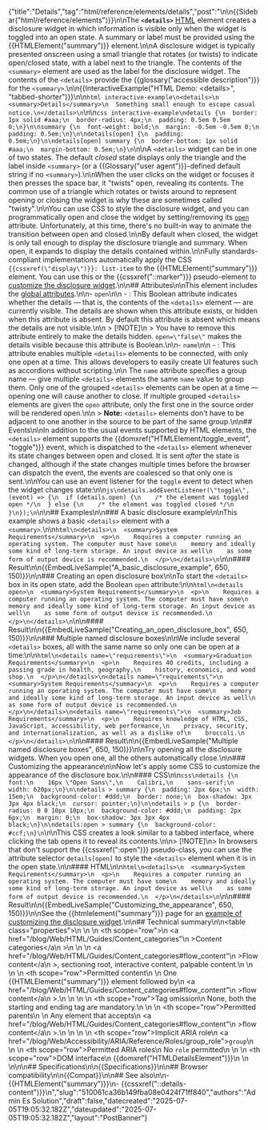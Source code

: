 {"title":"Details","tag":"html/reference/elements/details","post":"\n\n{{Sidebar(\"html/reference/elements\")}}\n\nThe **`<details>`** [HTML](/blog/Web/HTML) element creates a disclosure widget in which information is visible only when the widget is toggled into an open state. A summary or label must be provided using the {{HTMLElement(\"summary\")}} element.\n\nA disclosure widget is typically presented onscreen using a small triangle that rotates (or twists) to indicate open/closed state, with a label next to the triangle. The contents of the `<summary>` element are used as the label for the disclosure widget. The contents of the `<details>` provide the {{glossary(\"accessible description\")}} for the `<summary>`.\n\n{{InteractiveExample(\"HTML Demo: &lt;details&gt;\", \"tabbed-shorter\")}}\n\n```html interactive-example\n<details>\n  <summary>Details</summary>\n  Something small enough to escape casual notice.\n</details>\n```\n\n```css interactive-example\ndetails {\n  border: 1px solid #aaa;\n  border-radius: 4px;\n  padding: 0.5em 0.5em 0;\n}\n\nsummary {\n  font-weight: bold;\n  margin: -0.5em -0.5em 0;\n  padding: 0.5em;\n}\n\ndetails[open] {\n  padding: 0.5em;\n}\n\ndetails[open] summary {\n  border-bottom: 1px solid #aaa;\n  margin-bottom: 0.5em;\n}\n```\n\nA `<details>` widget can be in one of two states. The default _closed_ state displays only the triangle and the label inside `<summary>` (or a {{Glossary(\"user agent\")}}-defined default string if no `<summary>`).\n\nWhen the user clicks on the widget or focuses it then presses the space bar, it \"twists\" open, revealing its contents. The common use of a triangle which rotates or twists around to represent opening or closing the widget is why these are sometimes called \"twisty\".\n\nYou can use CSS to style the disclosure widget, and you can programmatically open and close the widget by setting/removing its [`open`](#open) attribute. Unfortunately, at this time, there's no built-in way to animate the transition between open and closed.\n\nBy default when closed, the widget is only tall enough to display the disclosure triangle and summary. When open, it expands to display the details contained within.\n\nFully standards-compliant implementations automatically apply the CSS `{{cssxref(\"display\")}}: list-item` to the {{HTMLElement(\"summary\")}} element. You can use this or the {{cssxref(\"::marker\")}} pseudo-element to [customize the disclosure widget](/blog/Web/HTML/Reference/Elements/summary#changing_the_summarys_icon).\n\n## Attributes\n\nThis element includes the [global attributes](/blog/Web/HTML/Reference/Global_attributes).\n\n- `open`\n\n  - : This Boolean attribute indicates whether the details — that is, the contents of the `<details>` element — are currently visible. The details are shown when this attribute exists, or hidden when this attribute is absent. By default this attribute is absent which means the details are not visible.\n\n    > [!NOTE]\n    > You have to remove this attribute entirely to make the details hidden. `open=\"false\"` makes the details visible because this attribute is Boolean.\n\n- `name`\n\n  - : This attribute enables multiple `<details>` elements to be connected, with only one open at a time. This allows developers to easily create UI features such as accordions without scripting.\n\n    The `name` attribute specifies a group name — give multiple `<details>` elements the same `name` value to group them. Only one of the grouped `<details>` elements can be open at a time — opening one will cause another to close. If multiple grouped `<details>` elements are given the `open` attribute, only the first one in the source order will be rendered open.\n\n    > **Note:** `<details>` elements don't have to be adjacent to one another in the source to be part of the same group.\n\n## Events\n\nIn addition to the usual events supported by HTML elements, the `<details>` element supports the {{domxref(\"HTMLElement/toggle_event\", \"toggle\")}} event, which is dispatched to the `<details>` element whenever its state changes between open and closed. It is sent _after_ the state is changed, although if the state changes multiple times before the browser can dispatch the event, the events are coalesced so that only one is sent.\n\nYou can use an event listener for the `toggle` event to detect when the widget changes state:\n\n```js\ndetails.addEventListener(\"toggle\", (event) => {\n  if (details.open) {\n    /* the element was toggled open */\n  } else {\n    /* the element was toggled closed */\n  }\n});\n```\n\n## Examples\n\n### A basic disclosure example\n\nThis example shows a basic `<details>` element with a `<summary>`.\n\n```html\n<details>\n  <summary>System Requirements</summary>\n  <p>\n    Requires a computer running an operating system. The computer must have some\n    memory and ideally some kind of long-term storage. An input device as well\n    as some form of output device is recommended.\n  </p>\n</details>\n```\n\n#### Result\n\n{{EmbedLiveSample(\"A_basic_disclosure_example\", 650, 150)}}\n\n### Creating an open disclosure box\n\nTo start the `<details>` box in its open state, add the Boolean `open` attribute:\n\n```html\n<details open>\n  <summary>System Requirements</summary>\n  <p>\n    Requires a computer running an operating system. The computer must have some\n    memory and ideally some kind of long-term storage. An input device as well\n    as some form of output device is recommended.\n  </p>\n</details>\n```\n\n#### Result\n\n{{EmbedLiveSample(\"Creating_an_open_disclosure_box\", 650, 150)}}\n\n### Multiple named disclosure boxes\n\nWe include several `<details>` boxes, all with the same name so only one can be open at a time:\n\n```html\n<details name=\"requirements\">\n  <summary>Graduation Requirements</summary>\n  <p>\n    Requires 40 credits, including a passing grade in health, geography,\n    history, economics, and wood shop.\n  </p>\n</details>\n<details name=\"requirements\">\n  <summary>System Requirements</summary>\n  <p>\n    Requires a computer running an operating system. The computer must have some\n    memory and ideally some kind of long-term storage. An input device as well\n    as some form of output device is recommended.\n  </p>\n</details>\n<details name=\"requirements\">\n  <summary>Job Requirements</summary>\n  <p>\n    Requires knowledge of HTML, CSS, JavaScript, accessibility, web performance,\n    privacy, security, and internationalization, as well as a dislike of\n    broccoli.\n  </p>\n</details>\n```\n\n#### Result\n\n{{EmbedLiveSample(\"Multiple named disclosure boxes\", 650, 150)}}\n\nTry opening all the disclosure widgets. When you open one, all the others automatically close.\n\n### Customizing the appearance\n\nNow let's apply some CSS to customize the appearance of the disclosure box.\n\n#### CSS\n\n```css\ndetails {\n  font:\n    16px \"Open Sans\",\n    Calibri,\n    sans-serif;\n  width: 620px;\n}\n\ndetails > summary {\n  padding: 2px 6px;\n  width: 15em;\n  background-color: #ddd;\n  border: none;\n  box-shadow: 3px 3px 4px black;\n  cursor: pointer;\n}\n\ndetails > p {\n  border-radius: 0 0 10px 10px;\n  background-color: #ddd;\n  padding: 2px 6px;\n  margin: 0;\n  box-shadow: 3px 3px 4px black;\n}\n\ndetails:open > summary {\n  background-color: #ccf;\n}\n```\n\nThis CSS creates a look similar to a tabbed interface, where clicking the tab opens it to reveal its contents.\n\n> [!NOTE]\n> In browsers that don't support the {{cssxref(\":open\")}} pseudo-class, you can use the attribute selector `details[open]` to style the `<details>` element when it is in the open state.\n\n#### HTML\n\n```html\n<details>\n  <summary>System Requirements</summary>\n  <p>\n    Requires a computer running an operating system. The computer must have some\n    memory and ideally some kind of long-term storage. An input device as well\n    as some form of output device is recommended.\n  </p>\n</details>\n```\n\n#### Result\n\n{{EmbedLiveSample(\"Customizing_the_appearance\", 650, 150)}}\n\nSee the {{htmlelement(\"summary\")}} page for an [example of customizing the disclosure widget](/blog/Web/HTML/Reference/Elements/summary#changing_the_summarys_icon).\n\n## Technical summary\n\n<table class=\"properties\">\n  <tbody>\n    <tr>\n      <th scope=\"row\">\n        <a href=\"/blog/Web/HTML/Guides/Content_categories\"\n          >Content categories</a\n        >\n      </th>\n      <td>\n        <a href=\"/blog/Web/HTML/Guides/Content_categories#flow_content\"\n          >Flow content</a\n        >, sectioning root, interactive content, palpable content.\n      </td>\n    </tr>\n    <tr>\n      <th scope=\"row\">Permitted content</th>\n      <td>\n        One {{HTMLElement(\"summary\")}} element followed by\n        <a href=\"/blog/Web/HTML/Guides/Content_categories#flow_content\"\n          >flow content</a\n        >.\n      </td>\n    </tr>\n    <tr>\n      <th scope=\"row\">Tag omission</th>\n      <td>None, both the starting and ending tag are mandatory.</td>\n    </tr>\n    <tr>\n      <th scope=\"row\">Permitted parents</th>\n      <td>\n        Any element that accepts\n        <a href=\"/blog/Web/HTML/Guides/Content_categories#flow_content\"\n          >flow content</a\n        >.\n      </td>\n    </tr>\n    <tr>\n      <th scope=\"row\">Implicit ARIA role</th>\n      <td><a href=\"/blog/Web/Accessibility/ARIA/Reference/Roles/group_role\"><code>group</code></a></td>\n    </tr>\n    <tr>\n      <th scope=\"row\">Permitted ARIA roles</th>\n      <td>No <code>role</code> permitted</td>\n    </tr>\n    <tr>\n      <th scope=\"row\">DOM interface</th>\n      <td>{{domxref(\"HTMLDetailsElement\")}}</td>\n    </tr>\n  </tbody>\n</table>\n\n## Specifications\n\n{{Specifications}}\n\n## Browser compatibility\n\n{{Compat}}\n\n## See also\n\n- {{HTMLElement(\"summary\")}}\n- {{cssxref(\"::details-content\")}}\n","slug":"510061ca36b149fba08e0424f71ff840","authors":"Admin Es Solution","draft":false,"datecreated":"2025-07-05T19:05:32.182Z","dateupdated":"2025-07-05T19:05:32.182Z","layout":"PostBanner"}